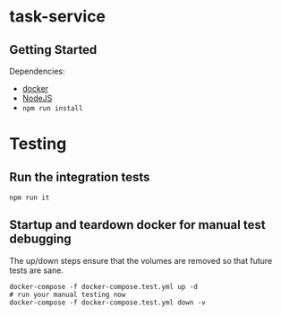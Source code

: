 # task-service

## Getting Started

Dependencies:

-   [docker](https://www.docker.com/get-started)
-   [NodeJS](https://nodejs.org)
-   `npm run install`

# Testing

## Run the integration tests

```
npm run it
```

## Startup and teardown docker for manual test debugging

The up/down steps ensure that the volumes are removed so that
future tests are sane.

```
docker-compose -f docker-compose.test.yml up -d
# run your manual testing now
docker-compose -f docker-compose.test.yml down -v
```

